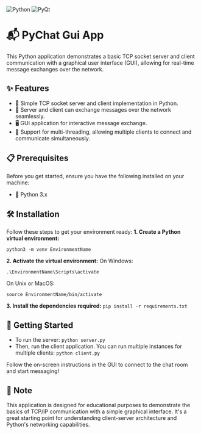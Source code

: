 ![Python](https://img.shields.io/badge/Python-3776AB?style=for-the-badge&logo=python&logoColor=white) ![PyQt](https://img.shields.io/badge/PyQt-41CD52?style=for-the-badge&logo=qt&logoColor=white)
# 📬 PyChat Gui App
This Python application demonstrates a basic TCP socket server and client communication with a graphical user interface (GUI), allowing for real-time message exchanges over the network.
## ✨ Features
 -   🚀 Simple TCP socket server and client implementation in Python.
 -   💬 Server and client can exchange messages over the network seamlessly.
 -   🖥️ GUI application for interactive message exchange.
 -   🧵 Support for multi-threading, allowing multiple clients to connect and communicate simultaneously.
## 📋 **Prerequisites**
Before you get started, ensure you have the following installed on your machine:
 -   🐍 Python 3.x
## 🛠 Installation
Follow these steps to get your environment ready:
**1. Create a Python virtual environment:**

    python3 -m venv EnvironmentName
   **2. Activate the virtual environment:**
    On Windows:

    .\EnvironmentName\Scripts\activate

 On Unix or MacOS:

    source EnvironmentName/bin/activate

**3. Install the dependencies required:**
    `pip install -r requirements.txt`
## 🚀 Getting Started

 - To run the server:
 `python server.py`
 - Then, run the client application. You can run multiple instances for
   multiple clients:
 `python client.py`
 
Follow the on-screen instructions in the GUI to connect to the chat room and start messaging!
## 📝 Note
This application is designed for educational purposes to demonstrate the basics of TCP/IP communication with a simple graphical interface. It's a great starting point for understanding client-server architecture and Python's networking capabilities.
